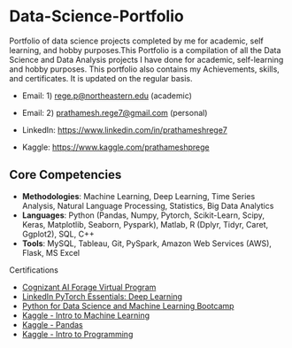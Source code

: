 # Data-Science-Portfolio
Portfolio of data science projects completed by me for academic, self learning, and hobby purposes.This Portfolio is a compilation of all the Data Science and Data Analysis projects I have done for academic, self-learning and hobby purposes. This portfolio also contains my Achievements, skills, and certificates. It is updated on the regular basis.

* Email: 1) rege.p@northeastern.edu (academic)
* Email: 2) prathamesh.rege7@gmail.com (personal)
       
* LinkedIn: https://www.linkedin.com/in/prathameshrege7
* Kaggle: https://www.kaggle.com/prathameshprege


## Core Competencies

- **Methodologies**: Machine Learning, Deep Learning, Time Series Analysis, Natural Language Processing, Statistics, Big Data Analytics
- **Languages**: Python (Pandas, Numpy, Pytorch, Scikit-Learn, Scipy, Keras, Matplotlib, Seaborn, Pyspark), Matlab, R (Dplyr, Tidyr, Caret, Ggplot2), SQL, C++
- **Tools**: MySQL, Tableau, Git, PySpark, Amazon Web Services (AWS), Flask, MS Excel

Certifications

- [Cognizant AI Forage Virtual Program](https://github.com/prime-netizen/Certificates/blob/main/CognizantAI_Forage_completion_certificate.pdf)
- [LinkedIn PyTorch Essentials: Deep Learning](https://github.com/prime-netizen/Certificates/blob/main/PytorchEssential.png)
- [Python for Data Science and Machine Learning Bootcamp](https://github.com/prime-netizen/Certificates/blob/main/UdemyPythonMLBootcamp.pdf)
- [Kaggle - Intro to Machine Learning](https://github.com/prime-netizen/Certificates/blob/main/Kaggle/Prathamesh%20P.%20Rege%20-%20Intro%20to%20Machine%20Learning.png)
- [Kaggle - Pandas](https://github.com/prime-netizen/Certificates/blob/main/Kaggle/Prathamesh%20P.%20Rege%20-%20Pandas.png)
- [Kaggle - Intro to Programming](https://github.com/prime-netizen/Certificates/blob/main/Kaggle/Prathamesh%20P.%20Rege%20-%20Intro%20to%20Programming.png)
